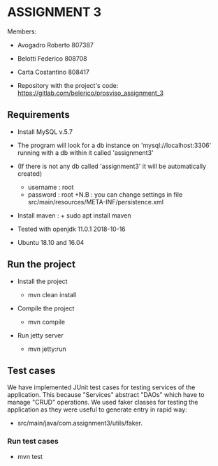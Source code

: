 # ASSIGNMENT 3

Members:
+ Avogadro Roberto 807387
+ Belotti Federico 808708    
+ Carta Costantino 808417
    
+ Repository with the project's code:
https://gitlab.com/belerico/prosviso_assignment_3

## Requirements

+ Install MySQL v.5.7
+ The program will look for a db instance on 'mysql://localhost:3306' running with a db within it called 'assignment3'
+ (If there is not any db called 'assignment3' it will be automatically created)
    + username : root
    + password : root
+N.B : you can change settings in file src/main/resources/META-INF/persistence.xml

+ Install maven : 
        + sudo apt install maven

+ Tested with openjdk 11.0.1 2018-10-16

+ Ubuntu 18.10 and 16.04 


## Run the project

+ Install the project
    + mvn clean install

+ Compile the project
    + mvn compile

+ Run jetty server
    + mvn jetty:run


## Test cases

We have implemented JUnit test cases for testing services of the application.
This because "Services" abstract "DAOs" which have to manage "CRUD" operations.
We used faker classes for testing the application as they were useful to generate entry in rapid way:
+ src/main/java/com.assignment3/utils/faker.


### Run test cases
+ mvn test




